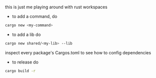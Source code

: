 this is just me playing around with rust workspaces

- to add a command, do

```bash
cargo new <my-command>
```

- to add a lib do

```bash
cargo new shared/<my-lib> --lib
```

inspect every package's Cargos.toml to see how to config dependencies

- to release do

```bash
cargo build -r
```
